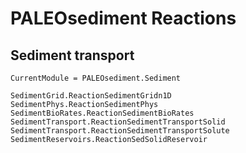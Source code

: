 # PALEOsediment Reactions

## Sediment transport
```@meta
CurrentModule = PALEOsediment.Sediment
```

```@docs
SedimentGrid.ReactionSedimentGridn1D
SedimentPhys.ReactionSedimentPhys
SedimentBioRates.ReactionSedimentBioRates
SedimentTransport.ReactionSedimentTransportSolid
SedimentTransport.ReactionSedimentTransportSolute
SedimentReservoirs.ReactionSedSolidReservoir
```